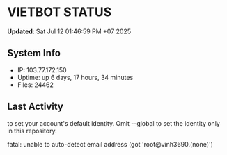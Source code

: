 # VIETBOT STATUS
**Updated**: Sat Jul 12 01:46:59 PM +07 2025

## System Info
- IP: 103.77.172.150
- Uptime: up 6 days, 17 hours, 34 minutes
- Files: 24462

## Last Activity

to set your account's default identity.
Omit --global to set the identity only in this repository.

fatal: unable to auto-detect email address (got 'root@vinh3690.(none)')

